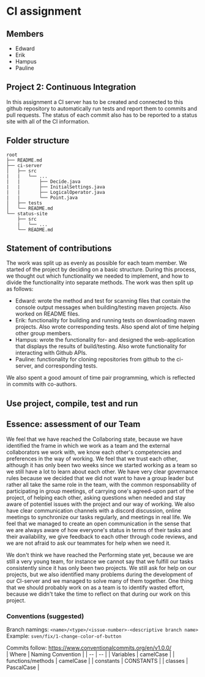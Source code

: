 # CI assignment
## Members
- Edward
- Erik
- Hampus
- Pauline

## Project 2: Continuous Integration
In this assignment a CI server has to be created and connected to this github repository to automatically run tests and report them to commits and pull requests. The status of each commit also has to be reported to a status site with all of the CI information.

## Folder structure
```
root  
├── README.md  
├── ci-server  
│   ├── src  
|   |   └── ...
|   |       ├── Decide.java
|   |       ├── InitialSettings.java
|   |       ├── LogicalOperator.java
|   |       └── Point.java
│   ├── tests  
│   └── README.md  
└── status-site  
    ├── src  
    |   └── ...
    └── README.md  
```
## Statement of contributions
The work was split up as evenly as possible for each team member. We started of the project by deciding on a basic structure.
During this process, we thought out which functionality we needed to implement, and how to divide the functionality into separate methods. The work was then
split up as follows:

* Edward: wrote the method and test for scanning files that contain the console output messages when building/testing maven projects. Also worked on README files.
* Erik: functionality for building and running tests on downloading maven projects. Also wrote corresponding tests. Also spend alot of time helping other group members.
* Hampus: wrote the functionality for- and designed the web-application that displays the results of build/testing. Also wrote functionality for interacting with Github APIs.
* Pauline: functionality for cloning repositories from github to the ci-server, and corresponding tests.

We also spent a good amount of time pair programming, which is reflected in commits with co-authors.

## Use project, compile, test and run

## Essence: assessment of our Team

We feel that we have reached the Collaboring state, because we have identified the frame in which we work as a team and the external collaborators we work with, we know each other's competencies and preferences in the way of working. We feel that we trust each other, although it has only been two weeks since we started working as a team so we still have a lot to learn about each other. 
We have very clear governance rules because we decided that we did not want to have a group leader but rather all take the same role in the team, with the common responsability of participating in group meetings, of carrying one's agreed-upon part of the project, of helping each other, asking questions when needed and stay aware of potentiel issues with the project and our way of working. We also have clear communication channels with a discord discussion, online meetings to synchronize our tasks regularly, and meetings in real life.
We feel that we managed to create an open communication in the sense that we are always aware of how everyone's status in terms of their tasks and their availability, we give feedback to each other through code reviews, and we are not afraid to ask our teammates for help when we need it.

We don't think we have reached the Performing state yet, because we are still a very young team, for instance we cannot say that we fulfill our tasks consistently since it has only been two projects. We still ask for help on our projects, but we also identified many problems during the development of our CI-server and we managed to solve many of them together. One thing that we should probably work on as a team is to identify wasted effort, because we didn't take the time to reflect on that during our work on this project.

### Conventions (suggested)
Branch namings: `<name>/<type>/<issue-number>-<descriptive branch name>`  
Example: `sven/fix/1-change-color-of-button`


Commits follow: https://www.conventionalcommits.org/en/v1.0.0/  
| Where | Naming Convention |
| -- | -- |
| Variables | camelCase |
| functions/methods | camelCase |
| constants | CONSTANTS |
| classes | PascalCase |